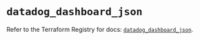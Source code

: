 # `datadog_dashboard_json`

Refer to the Terraform Registry for docs: [`datadog_dashboard_json`](https://registry.terraform.io/providers/datadog/datadog/3.70.0/docs/resources/dashboard_json).

